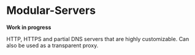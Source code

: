 # Modular-Servers
**Work in progress**

HTTP, HTTPS and partial DNS servers that are highly customizable. Can also be used as a transparent proxy.
